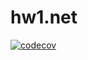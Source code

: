# hw1.net
[![codecov](https://codecov.io/gh/Hightlighterbabe/hw1.net/branch/2k-164/graph/badge.svg?token=UQHEW5LYT7)](https://codecov.io/gh/Hightlighterbabe/hw1.net)
